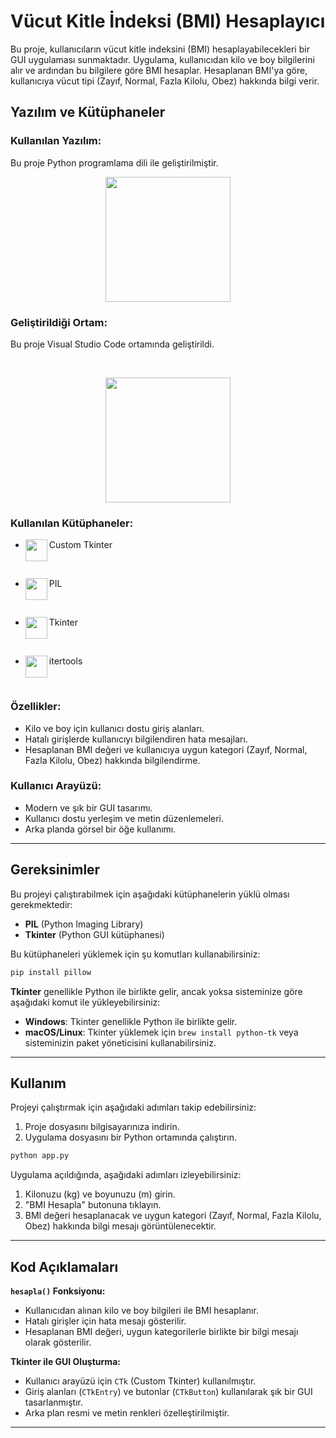 


# Vücut Kitle İndeksi (BMI) Hesaplayıcı

Bu proje, kullanıcıların vücut kitle indeksini (BMI) hesaplayabilecekleri bir GUI uygulaması sunmaktadır. Uygulama, kullanıcıdan kilo ve boy bilgilerini alır ve ardından bu bilgilere göre BMI hesaplar. Hesaplanan BMI'ya göre, kullanıcıya vücut tipi (Zayıf, Normal, Fazla Kilolu, Obez) hakkında bilgi verir. 

## Yazılım ve Kütüphaneler

### Kullanılan Yazılım:

Bu proje Python programlama dili ile geliştirilmiştir.
<br>
<p align="center"> <img src="https://robokodlama.com/wp-content/uploads/2022/09/Python.svg_.png" width=200, height=200></p>

### Geliştirildiği Ortam:



Bu proje Visual Studio Code ortamında geliştirildi.

<br>
<p align="center"> <img src="https://upload.wikimedia.org/wikipedia/commons/thumb/9/9a/Visual_Studio_Code_1.35_icon.svg/2048px-Visual_Studio_Code_1.35_icon.svg.png" width=200, height=200></p>


### Kullanılan Kütüphaneler:


- Custom Tkinter <img src="https://styles.redditmedia.com/t5_8tx64t/styles/communityIcon_kbz7e49k7obb1.png" width="35" align="left">
<br>


- PIL<img src="https://python-pillow.github.io/assets/images/pillow-logo-248x250.png" width="35" align="left">
<br>

- Tkinter <img src="https://blogger.googleusercontent.com/img/b/R29vZ2xl/AVvXsEiI0t0Y9CTxpGbvzomIpNd5bb4e-8lny0qrPJLBygCDMTNroCdk7FH9icIGwHPO7-SdPYBZWnvs7-I7aSf1F03kmFlFsCMdKNBMFd7B8_VGkxMQgKYhYHXJy76TxjdJERo_tNuoxkn3QgU/s200/tkinter-pluma.png" width="35" align="left">
<br>

- itertools <img src="https://mblogthumb-phinf.pstatic.net/MjAyMjA5MjFfMjAy/MDAxNjYzNzQ1MDYyMjcx.z7s3EiUTtxU1b2QJKhm5vb-hjrnY0GEhbXBaM0T8JXwg.UVRvOE9qXushbX1qU73LYz7JTHSCsz7LWbRoknhKQM4g.PNG.dldudcks1779/Python.png?type=w800" width="35" align="left">
<br>




### Özellikler:
- Kilo ve boy için kullanıcı dostu giriş alanları.
- Hatalı girişlerde kullanıcıyı bilgilendiren hata mesajları.
- Hesaplanan BMI değeri ve kullanıcıya uygun kategori (Zayıf, Normal, Fazla Kilolu, Obez) hakkında bilgilendirme.

### Kullanıcı Arayüzü:
- Modern ve şık bir GUI tasarımı.
- Kullanıcı dostu yerleşim ve metin düzenlemeleri.
- Arka planda görsel bir öğe kullanımı.

---

## Gereksinimler

Bu projeyi çalıştırabilmek için aşağıdaki kütüphanelerin yüklü olması gerekmektedir:

- **PIL** (Python Imaging Library)
- **Tkinter** (Python GUI kütüphanesi)

Bu kütüphaneleri yüklemek için şu komutları kullanabilirsiniz:

```bash
pip install pillow
```

**Tkinter** genellikle Python ile birlikte gelir, ancak yoksa sisteminize göre aşağıdaki komut ile yükleyebilirsiniz:

- **Windows**: Tkinter genellikle Python ile birlikte gelir.
- **macOS/Linux**: Tkinter yüklemek için `brew install python-tk` veya sisteminizin paket yöneticisini kullanabilirsiniz.

---

## Kullanım

Projeyi çalıştırmak için aşağıdaki adımları takip edebilirsiniz:

1. Proje dosyasını bilgisayarınıza indirin.
2. Uygulama dosyasını bir Python ortamında çalıştırın.

```bash
python app.py
```

Uygulama açıldığında, aşağıdaki adımları izleyebilirsiniz:

1. Kilonuzu (kg) ve boyunuzu (m) girin.
2. "BMI Hesapla" butonuna tıklayın.
3. BMI değeri hesaplanacak ve uygun kategori (Zayıf, Normal, Fazla Kilolu, Obez) hakkında bilgi mesajı görüntülenecektir.

---

## Kod Açıklamaları

**`hesapla()` Fonksiyonu:**
- Kullanıcıdan alınan kilo ve boy bilgileri ile BMI hesaplanır.
- Hatalı girişler için hata mesajı gösterilir.
- Hesaplanan BMI değeri, uygun kategorilerle birlikte bir bilgi mesajı olarak gösterilir.

**Tkinter ile GUI Oluşturma:**
- Kullanıcı arayüzü için `CTk` (Custom Tkinter) kullanılmıştır.
- Giriş alanları (`CTkEntry`) ve butonlar (`CTkButton`) kullanılarak şık bir GUI tasarlanmıştır.
- Arka plan resmi ve metin renkleri özelleştirilmiştir.

---





